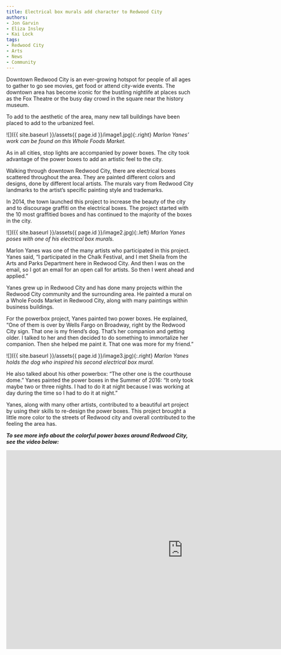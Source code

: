 ```yaml
---
title: Electrical box murals add character to Redwood City
authors:
- Jon Garvin
- Eliza Insley
- Kai Lock
tags:
- Redwood City
- Arts
- News
- Community
---
```


Downtown Redwood City is an ever-growing hotspot for people of all ages to gather to go see movies, get food or attend city-wide events. The downtown area has become iconic for the bustling nightlife at places such as the Fox Theatre or the busy day crowd in the square near the history museum.

To add to the aesthetic of the area, many new tall buildings have been placed to add to the urbanized feel.

![]({{ site.baseurl }}/assets{{ page.id }}/image1.jpg){:.right}
*Marlon Yanes’ work can be found on this Whole Foods Market.*

As in all cities, stop lights are accompanied by power boxes. The city took advantage of the power boxes to add an artistic feel to the city.

Walking through downtown Redwood City, there are electrical boxes scattered throughout the area. They are painted different colors and designs, done by different local artists. The murals vary from Redwood City landmarks to the artist’s specific painting style and trademarks.

In 2014, the town launched this project to increase the beauty of the city and to discourage graffiti on the electrical boxes. The project started with the 10 most graffitied boxes and has continued to the majority of the boxes in the city.

![]({{ site.baseurl }}/assets{{ page.id }}/image2.jpg){:.left}
*Marlon Yanes poses with one of his electrical box murals.*

Marlon Yanes was one of the many artists who participated in this project. Yanes said, “I participated in the Chalk Festival, and I met Sheila from the Arts and Parks Department here in Redwood City. And then I was on the email, so I got an email for an open call for artists. So then I went ahead and applied.”

Yanes grew up in Redwood City and has done many projects within the Redwood City community and the surrounding area. He painted a mural on a Whole Foods Market in Redwood City, along with many paintings within business buildings.

For the powerbox project, Yanes painted two power boxes. He explained, “One of them is over by Wells Fargo on Broadway, right by the Redwood City sign. That one is my friend’s dog. That’s her companion and getting older. I talked to her and then decided to do something to immortalize her companion. Then she helped me paint it. That one was more for my friend.”

![]({{ site.baseurl }}/assets{{ page.id }}/image3.jpg){:.right}
*Marlon Yanes holds the dog who inspired his second electrical box mural.*

He also talked about his other powerbox: “The other one is the courthouse dome.” Yanes painted the power boxes in the Summer of 2016: “It only took maybe two or three nights. I had to do it at night because I was working at day during the time so I had to do it at night.”

Yanes, along with many other artists, contributed to a beautiful art project by using their skills to re-design the power boxes. This project brought a little more color to the streets of Redwood city and overall contributed to the feeling the area has.

***To see more info about the colorful power boxes around Redwood City, see the video below:***

<iframe width="940" height="529" src="https://www.youtube.com/embed/dqRmOU6786I" frameborder="0" allow="accelerometer; autoplay; encrypted-media; gyroscope; picture-in-picture" allowfullscreen></iframe>